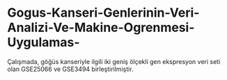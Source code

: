 # Gogus-Kanseri-Genlerinin-Veri-Analizi-Ve-Makine-Ogrenmesi-Uygulamas-
Çalışmada, göğüs kanseriyle ilgili iki geniş ölçekli gen ekspresyon veri seti olan GSE25066 ve GSE3494 birleştirilmiştir.
